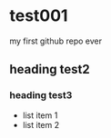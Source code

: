 test001
=======

my first github repo ever

## heading test2

### heading test3

* list item 1
* list item 2

